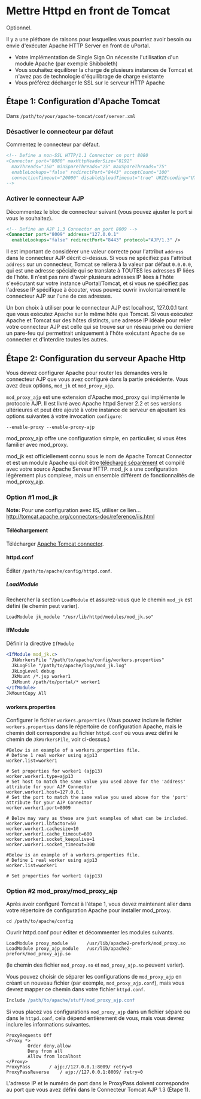 # Mettre Httpd en front de Tomcat

Optionnel.

Il y a une pléthore de raisons pour lesquelles vous pourriez avoir besoin ou envie d'exécuter Apache HTTP Server en front de uPortal.

+ Votre implémentation de Single Sign On nécessite l'utilisation d'un module Apache (par exemple Shibboleth)
+ Vous souhaitez équilibrer la charge de plusieurs instances de Tomcat et n'avez pas de technologie d'équilibrage de charge existante
+ Vous préférez décharger le SSL sur le serveur HTTP Apache

## Étape 1: Configuration d'Apache Tomcat

Dans `/path/to/your/apache-tomcat/conf/server.xml`

### Désactiver le connecteur par défaut

Commentez le connecteur par défaut.

```xml
<!-- Define a non-SSL HTTP/1.1 Connector on port 8080
<Connector port="8080" maxHttpHeaderSize="8192"
  maxThreads="150" minSpareThreads="25" maxSpareThreads="75"
  enableLookups="false" redirectPort="8443" acceptCount="100"
  connectionTimeout="20000" disableUploadTimeout="true" URIEncoding="UTF-8"/>
-->
```

### Activer le connecteur AJP

Décommentez le bloc de connecteur suivant (vous pouvez ajuster le port si vous le souhaitez).

```xml
<!-- Define an AJP 1.3 Connector on port 8009 -->
<Connector port="8009" address="127.0.0.1"
  enableLookups="false" redirectPort="8443" protocol="AJP/1.3" />
```

Il est important de considérer une valeur correcte pour l'attribut `address` dans le connecteur AJP décrit ci-dessus. Si vous ne spécifiez pas l'attribut `address` sur un connecteur, Tomcat se reliera à la valeur par défaut `0.0.0.0`, qui est une adresse spéciale qui se translate à TOUTES les adresses IP liées de l'hôte. Il n'est pas rare d'avoir plusieurs adresses IP liées à l'hôte s'exécutant sur votre instance uPortal/Tomcat, et si vous ne spécifiez pas l'adresse IP spécifique à écouter, vous pouvez ouvrir involontairement le connecteur AJP sur l'une de ces adresses.

Un bon choix à utiliser pour le connecteur AJP est localhost, 127.0.0.1 tant que vous exécutez Apache sur le même hôte que Tomcat. Si vous exécutez Apache et Tomcat sur des hôtes distincts, une adresse IP idéale pour relier votre connecteur AJP est celle qui se trouve sur un réseau privé ou derrière un pare-feu qui permettrait uniquement à l'hôte exécutant Apache de se connecter et d'interdire toutes les autres.

## Étape 2: Configuration du serveur Apache Http

Vous devrez configurer Apache pour router les demandes vers le connecteur AJP que vous avez configuré dans la partie précédente. Vous avez deux options, `mod_jk` et `mod_proxy_ajp`.

`mod_proxy_ajp` est une extension d'Apache mod_proxy qui implémente le protocole AJP. Il est livré avec Apache httpd Server 2.2 et ses versions ultérieures et peut être ajouté à votre instance de serveur en ajoutant les options suivantes à votre invocation `configure`:

```
--enable-proxy --enable-proxy-ajp
```

mod_proxy_ajp offre une configuration simple, en particulier, si vous êtes familier avec mod_proxy.

mod_jk est officiellement connu sous le nom de Apache Tomcat Connector et est un module Apache qui doit être [téléchargé séparément](http://tomcat.apache.org/connectors-doc/) et compilé avec votre source Apache Serveur HTTP. mod_jk a une configuration légèrement plus complexe, mais un ensemble différent de fonctionnalités de mod_proxy_ajp.

### Option \#1 mod_jk

**Note:** Pour une configuration avec IIS, utiliser ce lien... <a href="http://tomcat.apache.org/connectors-doc/reference/iis.html">http://tomcat.apache.org/connectors-doc/reference/iis.html</a>

#### Téléchargement

Télécharger [Apache Tomcat connector](http://tomcat.apache.org/connectors-doc/).

#### httpd.conf

Éditer `/path/to/apache/config/httpd.conf`.

##### LoadModule

Rechercher la section `LoadModule` et assurez-vous que le chemin `mod_jk` est défini (le chemin peut varier).

```
LoadModule jk_module "/usr/lib/httpd/modules/mod_jk.so"
```

#### IfModule

Définir la directive `IfModule`

```apache
<IfModule mod_jk.c>
  JkWorkersFile "/path/to/apache/config/workers.properties"
  JkLogFile "/path/to/apache/logs/mod_jk.log"
  JkLogLevel debug
  JkMount /*.jsp worker1
  JkMount /path/to/portal/* worker1
</IfModule>
JkMountCopy All
```

#### workers.properties

Configurer le fichier `workers.properties` (Vous pouvez inclure le fichier `workers.properties` dans le répertoire de configuration Apache, mais le chemin doit correspondre au fichier `httpd.conf` où vous avez défini le chemin de `JkWorkersFile`, voir ci-dessus.)

```
#Below is an example of a workers.properties file.
# Define 1 real worker using ajp13
worker.list=worker1

# Set properties for worker1 (ajp13)
worker.worker1.type=ajp13
# Set host to match the same value you used above for the 'address' attribute for your AJP Connector
worker.worker1.host=127.0.0.1
# Set the port to match the same value you used above for the 'port' attribute for your AJP Connector
worker.worker1.port=8009

# Below may vary as these are just examples of what can be included.
worker.worker1.lbfactor=50
worker.worker1.cachesize=10
worker.worker1.cache_timeout=600
worker.worker1.socket_keepalive=1
worker.worker1.socket_timeout=300

#Below is an example of a workers.properties file.
# Define 1 real worker using ajp13
worker.list=worker1

# Set properties for worker1 (ajp13)
```


### Option \#2 mod_proxy/mod_proxy_ajp

Après avoir configuré Tomcat à l'étape 1, vous devez maintenant aller dans votre répertoire de configuration Apache pour installer mod_proxy.

```shell
cd /path/to/apache/config
```

Ouvrir httpd.conf pour éditer et décommenter les modules suivants.

```shell
LoadModule proxy_module       /usr/lib/apache2-prefork/mod_proxy.so
LoadModule proxy_ajp_module   /usr/lib/apache2-prefork/mod_proxy_ajp.so
```

(le chemin des fichier `mod_proxy.so` et `mod_proxy_ajp.so` peuvent varier).

Vous pouvez choisir de séparer les configurations de `mod_proxy_ajp` en créant un nouveau fichier (par exemple, `mod_proxy_ajp.conf`), mais vous devrez mapper ce chemin dans votre fichier `httpd.conf`.

```apache
Include /path/to/apache/stuff/mod_proxy_ajp.conf
```

Si vous placez vos configurations `mod_proxy_ajp` dans un fichier séparé ou dans le `httpd.conf`, cela dépend entièrement de vous, mais vous devrez inclure les informations suivantes.

```shell
ProxyRequests Off
<Proxy *>
        Order deny,allow
        Deny from all
        Allow from localhost
</Proxy>
ProxyPass 		/ ajp://127.0.0.1:8009/ retry=0
ProxyPassReverse 	/ ajp://127.0.0.1:8009/ retry=0
```

L'adresse IP et le numéro de port dans le ProxyPass doivent correspondre au port que vous avez défini dans le Connecteur Tomcat AJP 1.3 (Étape 1).
